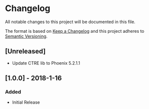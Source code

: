 # Changelog
All notable changes to this project will be documented in this file.

The format is based on [Keep a Changelog](http://keepachangelog.com/en/1.0.0/)
and this project adheres to [Semantic Versioning](http://semver.org/spec/v2.0.0.html).


## [Unreleased]
- Update CTRE lib to Phoenix 5.2.1.1

## [1.0.0] - 2018-1-16
### Added
- Initial Release